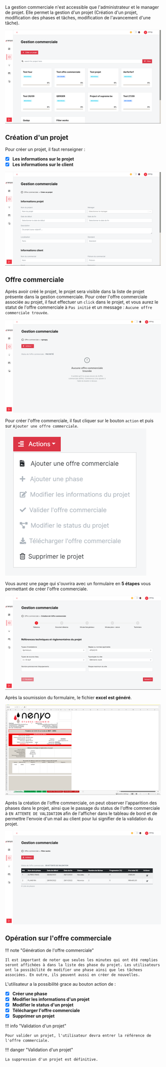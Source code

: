 La gestion commerciale n'est accessible que l'administrateur et le manager de projet. Elle permet la gestion d'un projet (Création d'un projet, modification des phases et tâches, modification de l'avancement d'une tâche).

![gestionCommerciale](../../img/functionnal-doc/gestion-commerciale/gestion-commerciale.png)

## Création d'un projet

Pour créer un projet, il faut renseigner : 

- [x] <b>Les informations sur le projet</b>
- [x] <b>Les informations sur le client</b>

![gestionCommerciale](../../img/functionnal-doc/gestion-commerciale/creation-projet.png)

## Offre commerciale

Après avoir créé le projet, le projet sera visible dans la liste de projet présente dans la gestion commerciale. Pour créer l'offre commerciale associée au projet, il faut effectuer un ``click`` dans le projet, et vous aurez le statut de l'offre commerciale à `Pas initié` et un message : `Aucune offre commerciale trouvée`.

![gestionCommerciale](../../img/functionnal-doc/gestion-commerciale/aucune-offre-commerciale.png)

Pour créer l'offre commerciale, il faut cliquer sur le bouton ``action`` et puis sur `Ajouter une offre commerciale`.
![gestionCommerciale](../../img/functionnal-doc/gestion-commerciale/actions.png)

Vous aurez une page qui s'ouvrira avec un formulaire en <b>5 étapes</b> vous permettant de créer l'offre commerciale.

![gestionCommerciale](../../img/functionnal-doc/gestion-commerciale/step-offre-commerciale.png)

Après la soumission du formulaire, le fichier <b>excel est généré</b>.

![gestionCommerciale](../../img/functionnal-doc/gestion-commerciale/excel.png)
 
Après la création de l'offre commerciale, on peut observer l'apparition des phases dans le projet, ainsi que le passage du status de l'offre commerciale à `EN ATTENTE DE VALIDATION` afin de l'afficher dans le tableau de bord et de permettre l'envoie d'un mail au client pour lui signifier de la validation du projet. 

![gestionCommerciale](../../img/functionnal-doc/gestion-commerciale/creation-offre-commerciale.png)

## Opération sur l'offre commerciale

!!! note "Génération de l'offre commerciale"

    Il est important de noter que seules les minutes qui ont été remplies seront affichées à dans la liste des phase du projet. Les utilisateurs ont la possibilité de modifier une phase ainsi que les tâchees associées. En outre, ils peuvent aussi en créer de nouvelles.

L'utilisateur a la possibilité grace au bouton action de :

- [x] <b>Créer une phase</b>
- [x] <b>Modifier les informations d'un projet</b>
- [x] <b>Modifier le status d'un projet</b>
- [x] <b>Télécharger l'offre commerciale</b>
- [x] <b>Supprimer un projet</b>

!!! info "Validation d'un projet"

    Pour valider un projet, l'utilisateur devra entrer la référence de l'offre commerciale.

!!! danger "Validation d'un projet"

    La suppression d'un projet est définitive.



    